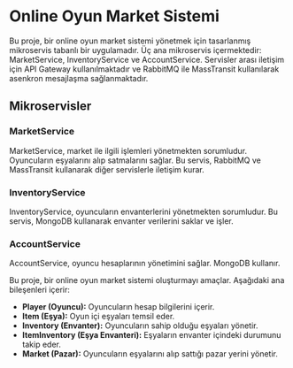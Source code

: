 # Online Oyun Market Sistemi

Bu proje, bir online oyun market sistemi yönetmek için tasarlanmış mikroservis tabanlı bir uygulamadır.
Üç ana mikroservis içermektedir: MarketService, InventoryService ve AccountService. Servisler arası iletişim için API Gateway kullanılmaktadır ve RabbitMQ ile MassTransit kullanılarak asenkron mesajlaşma sağlanmaktadır.

## Mikroservisler

### MarketService
MarketService, market ile ilgili işlemleri yönetmekten sorumludur. Oyuncuların eşyalarını alıp satmalarını sağlar. Bu servis, RabbitMQ ve MassTransit kullanarak diğer servislerle iletişim kurar.

### InventoryService
InventoryService, oyuncuların envanterlerini yönetmekten sorumludur. Bu servis, MongoDB kullanarak envanter verilerini saklar ve işler.

### AccountService
AccountService, oyuncu hesaplarının yönetimini sağlar. MongoDB kullanır.


Bu proje, bir online oyun market sistemi oluşturmayı amaçlar. Aşağıdaki ana bileşenleri içerir:

- **Player (Oyuncu):** Oyuncuların hesap bilgilerini içerir.
- **Item (Eşya):** Oyun içi eşyaları temsil eder.
- **Inventory (Envanter):** Oyuncuların sahip olduğu eşyaları yönetir.
- **ItemInventory (Eşya Envanteri):** Eşyaların envanter içindeki durumunu takip eder.
- **Market (Pazar):** Oyuncuların eşyalarını alıp sattığı pazar yerini yönetir.
